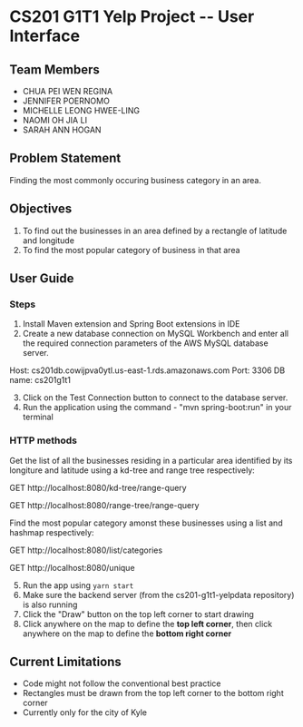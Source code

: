 # CS201 G1T1 Yelp Project -- User Interface

## Team Members

- CHUA PEI WEN REGINA
- JENNIFER POERNOMO
- MICHELLE LEONG HWEE-LING
- NAOMI OH JIA LI
- SARAH ANN HOGAN


## Problem Statement 

Finding the most commonly occuring business category in an area.

## Objectives 

1. To find out the businesses in an area defined by a rectangle of latitude and longitude
2. To find the most popular category of business in that area

## User Guide 
### Steps

1. Install Maven extension and Spring Boot extensions in IDE
2. Create a new database connection on MySQL Workbench and enter all the required connection parameters of the AWS MySQL database server. 

Host: cs201db.cowijpva0ytl.us-east-1.rds.amazonaws.com
Port: 3306
DB name: cs201g1t1

3. Click on the Test Connection button to connect to the database server.
4. Run the application using the command - "mvn spring-boot:run" in your terminal

### HTTP methods 
Get the list of all the businesses residing in a particular area identified by its longiture and latitude using a kd-tree and range tree respectively:

GET http://localhost:8080/kd-tree/range-query

GET http://localhost:8080/range-tree/range-query


Find the most popular category amonst these businesses using a list and hashmap respectively:

GET http://localhost:8080/list/categories

GET http://localhost:8080/unique


5. Run the app using `yarn start` 
6. Make sure the backend server (from the cs201-g1t1-yelpdata repository) is also running
7. Click the "Draw" button on the top left corner to start drawing
8. Click anywhere on the map to define the **top left corner**, then click anywhere on the map to define the **bottom right corner**

## Current Limitations
- Code might not follow the conventional best practice
- Rectangles must be drawn from the top left corner to the bottom right corner
- Currently only for the city of Kyle

